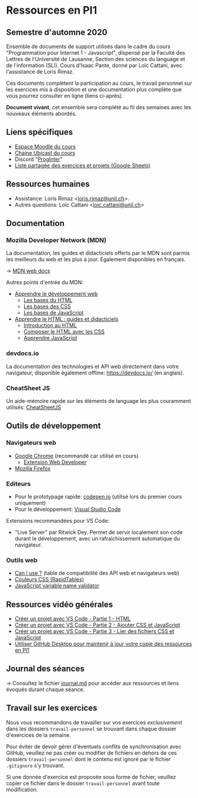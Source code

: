 # Ressources en PI1
## Semestre d'automne 2020

Ensemble de documents de support utilisés dans le cadre du cours "Programmation pour Internet 1 - Javascript", dispensé par la Faculté des Lettres de l'Université de Lausanne, Section des sciences du language et de l'information (SLI). Cours d'Isaac Pante, donné par Loïc Cattani, avec l'assistance de Loris Rimaz.

Ces documents complètent la participation au cours, le travail personnel sur les exercices mis à disposition et une documentation plus complète que vous pourrez consulter en ligne (liens ci-après).

**Document vivant**, cet ensemble sera complété au fil des semaines avec les nouveaux éléments abordés.


## Liens spécifiques

- [Espace Moodle du cours](https://moodle.unil.ch/course/view.php?id=18304)
- [Chaine Ubicast du cours](https://rec.unil.ch/channels/#prog-internet-sa20)
- Discord "[ProgInter](https://discord.com/channels/755675122324734041)"
- [Liste partagée des exercices et projets (Google Sheets)](https://docs.google.com/spreadsheets/d/1f8t6SRuc23jUdh0mnFyXfg3QcA22XoJfVDdBmKW6hHM/edit?usp=sharing)


## Ressources humaines

- Assistance: Loris Rimaz <[loris.rimaz@unil.ch](mailto:loris.rimaz@unil.ch)>.
- Autres questions: Loïc Cattani <[loic.cattani@unil.ch](mailto:loic.cattani@unil.ch)>


## Documentation

### Mozilla Developer Network (MDN)

La documentation, les guides et didacticiels offerts par le MDN sont parmis les meilleurs du web et les plus à jour. Egalement disponibles en français.

→ [MDN web docs](https://developer.mozilla.org/fr/)

Autres points d'entrée du MDN:
- [Apprendre le développement web](https://developer.mozilla.org/fr/docs/Apprendre)
    - [Les bases du HTML](https://developer.mozilla.org/fr/docs/Apprendre/Commencer_avec_le_web/Les_bases_HTML)
    - [Les bases des CSS](https://developer.mozilla.org/fr/docs/Apprendre/Commencer_avec_le_web/Les_bases_CSS)
    - [Les bases de JavaScript](https://developer.mozilla.org/fr/docs/Apprendre/Commencer_avec_le_web/Les_bases_JavaScript)
- [Apprendre le HTML : guides et didacticiels](https://developer.mozilla.org/fr/docs/Apprendre/HTML)
    - [Introduction au HTML](https://developer.mozilla.org/fr/docs/Apprendre/HTML/Introduction_%C3%A0_HTML)
    - [Composer le HTML avec les CSS](https://developer.mozilla.org/fr/docs/Apprendre/CSS)
    - [Apprendre JavaScript](https://developer.mozilla.org/fr/docs/Apprendre/JavaScript)

### devdocs.io

La documentation des technologies et API web directement dans votre navigateur, disponible également offline: https://devdocs.io/ (en anglais).

### CheatSheet JS

Un aide-mémoire rapide sur les éléments de language les plus couramment utilisés: [CheatSheetJS](Réference%20JavaScript/CheatSheetJS.jpg)

## Outils de développement

### Navigateurs web

- [Google Chrome](https://www.google.com/intl/fr/chrome/) (recommandé car utilisé en cours)
    - [Extension Web Developer](https://chrome.google.com/webstore/detail/web-developer/bfbameneiokkgbdmiekhjnmfkcnldhhm)
- [Mozilla Firefox](https://www.mozilla.org/fr/firefox/new/)

### Editeurs

- Pour le prototypage rapide: [codepen.io](https://codepen.io/) (utilisé lors du premier cours uniquement)
- Pour le développement: [Visual Studio Code](https://code.visualstudio.com/)

Extensions recommandées pour VS Code:
- "Live Server" par Ritwick Dey. Permet de servir localement son code durant le développement, avec un rafraichissement automatique du navigateur.

### Outils web

- [Can I use ?](https://caniuse.com/) (table de compatibilité des API web et navigateurs web)
- [Couleurs CSS (RapidTables)](https://www.rapidtables.com/web/css/css-color.html)
- [JavaScript variable name validator](https://mothereff.in/js-variables)


## Ressources vidéo générales

- [Créer un projet avec VS Code - Partie 1 - HTML](https://rec.unil.ch/videos/creer-un-projet-avec-vs-code-partie-1-html/)
- [Créer un projet avec VS Code - Partie 2 - Ajouter CSS et JavaScript](https://rec.unil.ch/videos/creer-un-projet-avec-vs-code-partie-2-ajouter-css-et-javascript/)
- [Créer un projet avec VS Code - Partie 3 - Lier des fichiers CSS et JavaScript](https://rec.unil.ch/videos/creer-un-projet-avec-vs-code-partie-3-lier-des-fichiers-css-et-javascript/)
- [Utiliser GitHub Desktop pour maintenir à jour votre copie des ressources en PI1](https://rec.unil.ch/videos/utiliser-github-desktop-pour-maintenir-a-jour-votre-copie-des-ressources-en-pi1/)


## Journal des séances

→ Consultez le fichier [journal.md](journal.md) pour accéder aux ressources et liens évoqués durant chaque séance.


## Travail sur les exercices

Nous vous recommandons de travailler sur vos exercices *exclusivement* dans les dossiers `travail-personnel` se trouvant dans chaque dossier d'exercices de la semaine.

Pour éviter de devoir gérer d'éventuels conflits de synchronisation avec GitHub, veuillez ne pas créer ou modifier de fichiers en dehors de ces dossiers `travail-personnel` dont le contenu est ignoré par le fichier `.gitignore` s'y trouvant.

Si une donnée d'exercice est proposée sous forme de fichier, veuillez copier ce fichier dans le dossier `travail-personnel` avant toute modification.

